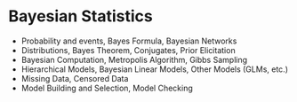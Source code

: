 # Bayesian Statistics

* Probability and events, Bayes Formula, Bayesian Networks 
* Distributions, Bayes Theorem, Conjugates, Prior Elicitation 
* Bayesian Computation, Metropolis Algorithm, Gibbs Sampling
* Hierarchical Models, Bayesian Linear Models, Other Models (GLMs, etc.) 
* Missing Data, Censored Data
* Model Building and Selection, Model Checking
